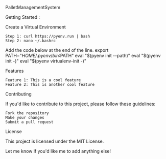 PalletManagementSystem

Getting Started : 

Create a Virtual Environment

    Step 1: curl https://pyenv.run | bash
    Step 2: nano ~/.bashrc
Add the code below at the end of the line. 
    export PATH="$HOME/.pyenv/bin:$PATH"
    eval "$(pyenv init --path)"
    eval "$(pyenv init -)"
    eval "$(pyenv virtualenv-init -)"

Features

    Feature 1: This is a cool feature
    Feature 2: This is another cool feature

Contributing

If you'd like to contribute to this project, please follow these guidelines:

    Fork the repository
    Make your changes
    Submit a pull request

License

This project is licensed under the MIT License.

Let me know if you'd like me to add anything else!
